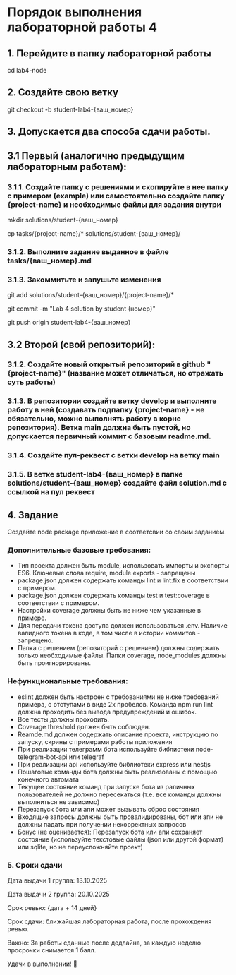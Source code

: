 # Порядок выполнения лабораторной работы 4
## 1. Перейдите в папку лабораторной работы
cd lab4-node
## 2. Создайте свою ветку
git checkout -b student-lab4-{ваш_номер}

## 3. Допускается два способа сдачи работы.

## 3.1 Первый (аналогично предыдущим лабораторным работам):
### 3.1.1. Создайте папку с решениями и скопируйте в нее папку с примером (example) или самостоятельно создайте папку {project-name} и необходимые файлы для задания внутри
mkdir solutions/student-{ваш_номер}

cp tasks/{project-name}/* solutions/student-{ваш_номер}/
### 3.1.2. Выполните задание выданное в файле tasks/{ваш_номер}.md

### 3.1.3. Закоммитьте и запушьте изменения
git add solutions/student-{ваш_номер}/{project-name}/*

git commit -m "Lab 4 solution by student {номер}"

git push origin student-lab4-{ваш_номер}

## 3.2 Второй (свой репозиторий):
### 3.1.2. Создайте новый открытый репозиторий в github "{project-name}" (название может отличаться, но отражать суть работы)
### 3.1.3. В репозитории создайте ветку develop и выполните работу в ней (создавать подпапку {project-name} - не обязательно, можно выполнять работу в корне репозитория). Ветка main должна быть пустой, но допускается первичный коммит с базовым readme.md.
### 3.1.4. Создайте пул-реквест с ветки develop на ветку main
### 3.1.5. В ветке student-lab4-{ваш_номер} в папке solutions/student-{ваш_номер} создайте файл solution.md с ссылкой на пул реквест

## 4. Задание
Создайте node package приложение в соответсвии со своим заданием.
### Дополнительные базовые требования:
- Тип проекта должен быть module, использовать импорты и экспорты ES6. Ключевые слова require, module.exports - запрещены
- package.json должен содержать команды lint и lint:fix в соответствии с примером. 
- package.json должен содержать команды test и test:coverage в соответствии с примером. 
- Настройки coverage должны быть не ниже чем указанные в примере. 
- Для передачи токена доступа должен использоваться .env. Наличие валидного токена в коде, в том числе в истории коммитов - запрещено. 
- Папка с решением (репозиторий с решением) должны содержать только необходимые файлы. Папки coverage, node_modules должны быть проигнорированы. 
### Нефункциональные требования:
- eslint должен быть настроен с требованиями не ниже требований примера, с отступами в виде 2х пробелов. Команда npm run lint должна проходить без вывода предупреждений и ошибок.
- Все тесты должны проходить. 
- Coverage threshold должен быть соблюден.
- Reamde.md должен содержать описание проекта, инструкцию по запуску, скрины с примерами работы приложения
- При реализации телеграмм бота используйте библиотеки node-telegram-bot-api или telegraf
- При реализации api используйте библиотеки express или nestjs
- Пошаговые команды бота должны быть реализованы с помощью конечного автомата
- Текущее состояние команд при запуске бота из раличных пользователей не должно пересекаться (т.е. все команды должны выполниться не зависимо)
- Перезапуск бота или апи может вызывать сброс состояния
- Входящие запросы должны быть провалидированы, бот или апи не должны падать при получении некорректных запросов
- Бонус (не оценивается): Перезапуск бота или апи сохраняет состояние (используйте текстовые файлы (json или другой формат) или sqlite, но не переусложняйте проект)


### 5. Сроки сдачи
Дата выдачи 1 группа: 13.10.2025

Дата выдачи 2 группа: 20.10.2025

Срок ревью: {дата + 14 дней}

Срок сдачи: ближайшая лабораторная работа, после прохождения ревью.

Важно: За работы сданные после дедлайна, за каждую неделю просрочки снимается 1 балл.

Удачи в выполнении! 🚀

